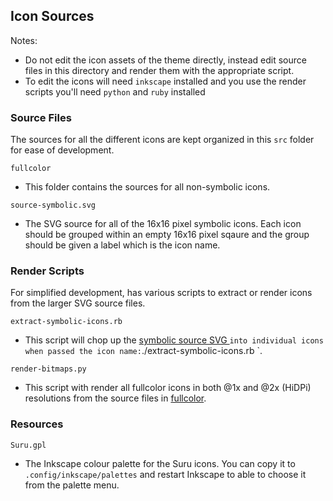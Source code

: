 ## Icon Sources

Notes:
* Do not edit the icon assets of the theme directly, instead edit source files in this directory and render them with the appropriate script.
* To edit the icons will need `inkscape` installed and you use the render scripts you'll need `python` and `ruby` installed 

### Source Files

The sources for all the different icons are kept organized in this `src` folder for ease of development.

`fullcolor`
 - This folder contains the sources for all non-symbolic icons.

`source-symbolic.svg`
 - The SVG source for all of the 16x16 pixel symbolic icons. Each icon should be grouped within an empty 16x16 pixel sqaure and the group should be given a label which is the icon name.

### Render Scripts

For simplified development, has various scripts to extract or render icons from the larger SVG source files.

`extract-symbolic-icons.rb`
 - This script will chop up the [symbolic source SVG ](./source-symbolic.svg)` into individual icons when passed the icon name: `./extract-symbolic-icons.rb <icon-name>`. 

`render-bitmaps.py`
- This script with render all fullcolor icons in both @1x and @2x (HiDPi) resolutions from the source files in [fullcolor](./fullcolor). 

### Resources

`Suru.gpl`
- The Inkscape colour palette for the Suru icons. You can copy it to `.config/inkscape/palettes` and restart Inkscape to able to choose it from the palette menu.